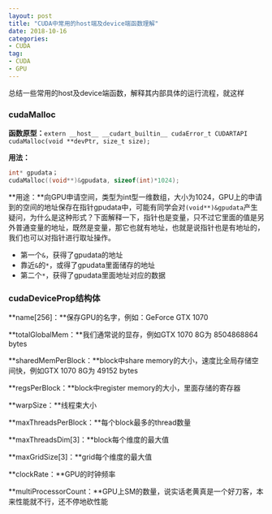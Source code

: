 ```yaml
---
layout: post
title: "CUDA中常用的host端及device端函数理解"
date: 2018-10-16
categories:
- CUDA
tag:
- CUDA
- GPU
---
```


总结一些常用的host及device端函数，解释其内部具体的运行流程，就这样

### cudaMalloc
**函数原型：**`extern __host__ __cudart_builtin__ cudaError_t CUDARTAPI cudaMalloc(void **devPtr, size_t size);`

**用法：**
```cpp
int* gpudata；
cudaMalloc((void**)&gpudata, sizeof(int)*1024);
```
**用途：**向GPU申请空间，类型为int型一维数组，大小为1024，GPU上的申请到的空间的地址保存在指针gpudata中，可能有同学会对`(void**)&gpudata`产生疑问，为什么是这种形式？下面解释一下，指针也是变量，只不过它里面的值是另外普通变量的地址，既然是变量，那它也就有地址，也就是说指针也是有地址的，我们也可以对指针进行取址操作。
- 第一个`&`，获得了gpudata的地址
- 靠近`&`的`*`，或得了gpudata里面储存的地址
- 第二个`*`，获得了gpudata里面地址对应的数据

### cudaDeviceProp结构体
**name[256]：**保存GPU的名字，例如：GeForce GTX 1070

**totalGlobalMem：**我们通常说的显存，例如GTX 1070 8G为 8504868864 bytes

**sharedMemPerBlock：**block中share memory的大小，速度比全局存储空间快，例如GTX 1070 8G为 49152 bytes

**regsPerBlock：**block中register memory的大小，里面存储的寄存器

**warpSize：**线程束大小

**maxThreadsPerBlock：**每个block最多的thread数量

**maxThreadsDim[3]：**block每个维度的最大值

**maxGridSize[3]：**grid每个维度的最大值

**clockRate：**GPU的时钟频率

**multiProcessorCount：**GPU上SM的数量，说实话老黄真是一个好刀客，本来性能就不行，还不停地砍性能



